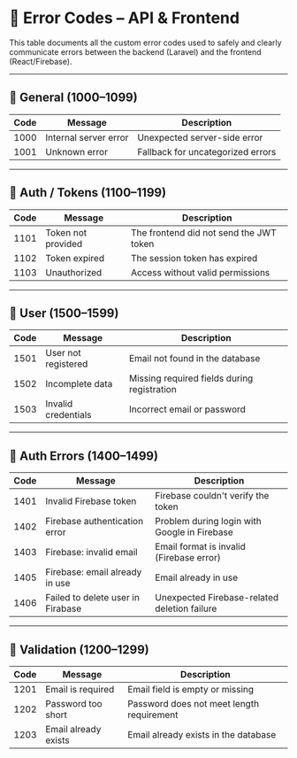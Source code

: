 # 📘 Error Codes – API & Frontend

This table documents all the custom error codes used to safely and clearly communicate errors between the backend (Laravel) and the frontend (React/Firebase).

---

## 🔁 General (1000–1099)

| Code  | Message                  | Description                               |
|-------|--------------------------|-------------------------------------------|
| 1000  | Internal server error    | Unexpected server-side error              |
| 1001  | Unknown error            | Fallback for uncategorized errors         |

---

## 🔐 Auth / Tokens (1100–1199)

| Code  | Message                  | Description                               |
|-------|--------------------------|-------------------------------------------|
| 1101  | Token not provided       | The frontend did not send the JWT token   |
| 1102  | Token expired            | The session token has expired             |
| 1103  | Unauthorized             | Access without valid permissions          |

---

## 🧑 User (1500–1599)

| Code  | Message                  | Description                               |
|-------|--------------------------|-------------------------------------------|
| 1501  | User not registered      | Email not found in the database           |
| 1502  | Incomplete data          | Missing required fields during registration |
| 1503  | Invalid credentials    | Incorrect email or password               |

---

## 🔄 Auth Errors (1400–1499)

| Code  | Message                         | Description                               |
|-------|----------------------------------|-------------------------------------------|
| 1401  | Invalid Firebase token           | Firebase couldn't verify the token        |
| 1402  | Firebase authentication error    | Problem during login with Google in Firebase        |
| 1403  | Firebase: invalid email          | Email format is invalid (Firebase error)  |
| 1405  | Firebase: email already in use    | Email already in use               |
| 1406  | Failed to delete user in Firabase    | Unexpected Firebase-related deletion failure               |

---

## 📝 Validation (1200–1299)

| Code  | Message                  | Description                               |
|-------|--------------------------|-------------------------------------------|
| 1201  | Email is required        | Email field is empty or missing           |
| 1202  | Password too short       | Password does not meet length requirement |
| 1203  | Email already exists     | Email already exists in the database      |
